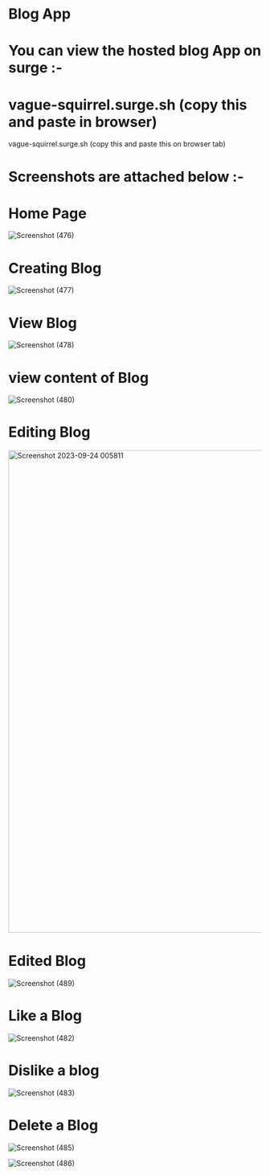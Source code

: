 # Blog App

 # You can view the hosted blog App on surge :-

 
 # vague-squirrel.surge.sh          (copy this and paste in browser)


   vague-squirrel.surge.sh        (copy this and paste this on browser tab)





# Screenshots are attached below :-
 

# Home Page


![Screenshot (476)](https://github.com/Anand070800/Sample/assets/67433507/9ec0d342-57cd-441c-bec1-436a77c0da1d)



# Creating Blog



![Screenshot (477)](https://github.com/Anand070800/Sample/assets/67433507/d53e97ac-565b-47ab-8265-7c3d03630a22)



# View Blog


![Screenshot (478)](https://github.com/Anand070800/Sample/assets/67433507/121dcfd1-639c-48ca-bc0c-6e6d20bb8b10)



# view content of Blog



![Screenshot (480)](https://github.com/Anand070800/Sample/assets/67433507/65f8e5b6-4158-42a5-bb70-f2bfc277cd0a)



# Editing Blog



<img width="960" alt="Screenshot 2023-09-24 005811" src="https://github.com/Anand070800/Sample/assets/67433507/20a80307-1be2-44e8-92e2-3a570f8beb42">




# Edited Blog



![Screenshot (489)](https://github.com/Anand070800/Sample/assets/67433507/f9c62d09-d984-4817-8062-1ebc8586f71f)



# Like a Blog



![Screenshot (482)](https://github.com/Anand070800/Sample/assets/67433507/8fe5b721-18b9-4a0d-a503-534c8b41071d)



# Dislike a blog



![Screenshot (483)](https://github.com/Anand070800/Sample/assets/67433507/121afa45-9c67-487f-a650-c6f6566185ab)



# Delete a Blog



![Screenshot (485)](https://github.com/Anand070800/Sample/assets/67433507/d22013a6-3216-4eb8-a7b9-3be22cd3122f)

![Screenshot (486)](https://github.com/Anand070800/Sample/assets/67433507/c1e98a26-20c8-46fb-87f5-c1ed7ac2fc9f)
